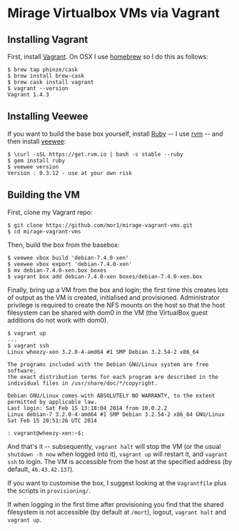 # Mirage Virtualbox VMs via Vagrant

## Installing Vagrant

First, install [Vagrant][]. On OSX I use [homebrew][] so I do this as follows:

    $ brew tap phinze/cask
    $ brew install brew-cask
    $ brew cask install vagrant
    $ vagrant --version
    Vagrant 1.4.3

[homebrew]: http://brew.sh/
[vagrant]: http://vagrantup.com/

## Installing Veewee

If you want to build the base box yourself, install [Ruby][] -- I use [rvm][] --
and then install [veewee][]:

    $ \curl -sSL https://get.rvm.io | bash -s stable --ruby
    $ gem install ruby
    $ veewee version
    Version : 0.3.12 - use at your own risk

[ruby]: https://www.ruby-lang.org/
[rvm]: https://rvm.io/
[veewee]: https://github.com/jedi4ever/veewee

## Building the VM

First, clone my Vagrant repo:

    $ git clone https://github.com/mor1/mirage-vagrant-vms.git
    $ cd mirage-vagrant-vms

Then, build the box from the basebox:

    $ veewee vbox build 'debian-7.4.0-xen'
    $ veewee vbox export 'debian-7.4.0-xen'
    $ mv debian-7.4.0-xen.box boxes
    $ vagrant box add debian-7.4.0-xen boxes/debian-7.4.0-xen.box

Finally, bring up a VM from the box and login; the first time this creates lots
of output as the VM is created, initialised and provisioned. Administrator
privilege is required to create the NFS mounts on the host so that the host
filesystem can be shared with dom0 in the VM (the VirtualBox guest additions do
not work with dom0).

    $ vagrant up
    ...
    $ vagrant ssh
    Linux wheezy-xen 3.2.0-4-amd64 #1 SMP Debian 3.2.54-2 x86_64

    The programs included with the Debian GNU/Linux system are free software;
    the exact distribution terms for each program are described in the
    individual files in /usr/share/doc/*/copyright.

    Debian GNU/Linux comes with ABSOLUTELY NO WARRANTY, to the extent
    permitted by applicable law.
    Last login: Sat Feb 15 13:18:04 2014 from 10.0.2.2
    Linux debian-7 3.2.0-4-amd64 #1 SMP Debian 3.2.54-2 x86_64 GNU/Linux
    Sat Feb 15 20:51:26 UTC 2014

    : vagrant@wheezy-xen:~$;

And that's it -- subsequently, `vagrant halt` will stop the VM (or the usual
`shutdown -h now` when logged into it), `vagrant up` will restart it, and
`vagrant ssh` to login. The VM is accessible from the host at the specified
address (by default, `46.43.42.137`).

If you want to customise the box, I suggest looking at the `Vagrantfile` plus
the scripts in `provisioning/`.

If when logging in the first time after provisioning you find that the shared
filesystem is not accessible (by default at `/mort`), logout, `vagrant halt` and
`vagrant up`.
